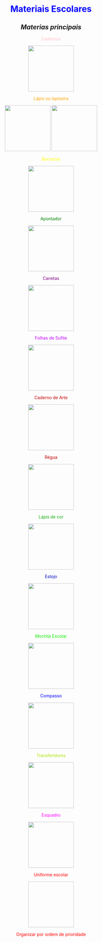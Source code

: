  <!DOCTYPE html>
<html>
  <html lang="pt-br">
  <head>
      <meta charset="UTF-8">
      <link rel="stylesheet" href="style.css">
   </head>
          <body>
               <center>
  <h1><font color="Blue">Materiais Escolares</font></h1> 

  <h2><strong><em>Materias principais</em></strong></h2>

 <p><font color="pink">Cadernos</p> <img src="https://st.depositphotos.com/1875497/3781/i/950/depositphotos_37810929-stock-photo-books-on-white.jpg" width=150 height="150">
  <p><font color="orange">Lápis ou lapiseira </p><img src=https://img.kalunga.com.br/fotosdeprodutos/414335z_2.jpg width=150 height="150">
 <img src=https://cdn.awsli.com.br/600x700/765/765263/produto/177732973/0949cbb81f.jpg width=150 height="150">
    
<p><font color="yellow">Borracha</p><img src="https://static6.depositphotos.com/1055484/603/i/450/depositphotos_6035716-stock-photo-eraser-on-white.jpg" width=150 height="150">
<p><font color="green">Apontador</p><img src="https://st.depositphotos.com/1022214/1743/i/450/depositphotos_17437587-stock-photo-pencil-sharpener.jpg" width=150 height="150">
  <p><font color="purple"> Canetas</p> <img src="https://images.tcdn.com.br/img/img_prod/828793/caneta_esferografica_wow_0_7_mm_pentel_2151_1_54d90ea12ce84bde480c876ea8797519.jpg" width=150 height="150">
 
<p><font color="color: #00FFFF">Folhas de Sufite</p><img src="https://images-americanas.b2w.io/produtos/01/00/img/1887371/3/1887371346_1SZ.jpg" width=150 height="150">

<p><font color="color: #FF00FF">Caderno de Arte</p><img src= "https://files.expanssiva.com.br/products/500x500/reciclado.jpg" width=150 height="150">
 <p>Régua </p><img src= "https://www.armarinhosaojose.com.br/octopus/design/images/94/products/b/regua-serena-3112-30cm-wp-rosa-pastel.jpg" width=150 height="150">
  
                 
<p><font color="peache"> Lápis de cor</p>
 <img src=" https://www.armarinhosaojose.com.br/octopus/design/images/94/products/o/detalhe-lapis-cor-faber-metallic-120410g-10-cores.jpg"width=150 height="150">
  
<p><font color="lilac">Estojo</p><img src="https://static4.depositphotos.com/1005726/373/i/600/depositphotos_3732060-stock-photo-pencil-case.jpg" width=150 height="150">
             
<p><font color="reed">Mochila Escolar</p><img src="https://static3.depositphotos.com/1000616/115/i/450/depositphotos_1155576-stock-photo-red-school-rucksack.jpg" width="150" height="150">

  <p><font color="blue"> Compasso</p><img src="https://cdn.awsli.com.br/300x300/787/787818/produto/86057572/4d5191b688.jpg" width="150" height="150">
  <p><font color="blek"> Transferidores</p>  <img src="https://upload.wikimedia.org/wikipedia/commons/thumb/f/f1/Transferidor.PNG/220px-Transferidor.PNG" width="150" height="150">
  <p><font color="magenta"> Esquadro</p><img src="https://images.tcdn.com.br/img/img_prod/565222/esquadro_45_graus_waleu_502001007_1_20190320171051.jpg " width="150" height="150">
            
<p><font color="red"> Uniforme escolar</p> <img src=" " width="150" height="150">

Organizar por ordem de prioridade

